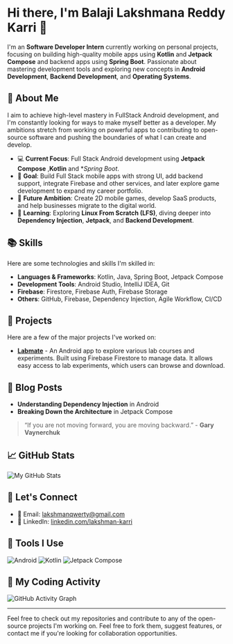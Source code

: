 # Hi there, I'm Balaji Lakshmana Reddy Karri 👋

I'm an **Software Developer Intern** currently working on personal projects, focusing on building high-quality mobile apps using **Kotlin** and **Jetpack Compose** and backend apps using **Spring Boot**. Passionate about mastering development tools and exploring new concepts in **Android Development**, **Backend Development**, and **Operating Systems**.

## 🚀 About Me
I aim to achieve high-level mastery in FullStack Android development, and I'm constantly looking for ways to make myself better as a developer. My ambitions stretch from working on powerful apps to contributing to open-source software and pushing the boundaries of what I can create and develop.

- 💻 **Current Focus**: Full Stack Android development using **Jetpack Compose** ,**Kotlin** and **Spring Boot*.
- 🎯 **Goal**: Build Full Stack mobile apps with strong UI, add backend support, integrate Firebase and other services, and later explore game development to expand my career portfolio.
- 🔭 **Future Ambition**: Create 2D mobile games, develop SaaS products, and help businesses migrate to the digital world.
- 🌱 **Learning**: Exploring **Linux From Scratch (LFS)**, diving deeper into **Dependency Injection**, **Jetpack**, and **Backend Development**.

## 📚 Skills
Here are some technologies and skills I'm skilled in:

- **Languages & Frameworks**: Kotlin, Java, Spring Boot, Jetpack Compose
- **Development Tools**: Android Studio, IntelliJ IDEA, Git
- **Firebase**: Firestore, Firebase Auth, Firebase Storage
- **Others**: GitHub, Firebase, Dependency Injection, Agile Workflow, CI/CD

## 🌟 Projects
Here are a few of the major projects I've worked on:

- **[Labmate](https://github.com/KBLReddy/Labmate)** - An Android app to explore various lab courses and experiments. Built using Firebase Firestore to manage data. It allows easy access to lab experiments, which users can browse and download.


## 📝 Blog Posts
- **Understanding Dependency Injection** in Android
- **Breaking Down the Architecture** in Jetpack Compose

> “If you are not moving forward, you are moving backward.” - **Gary Vaynerchuk**

## 📈 GitHub Stats

![My GitHub Stats](https://github-readme-stats.vercel.app/api?username=KBLReddy&show_icons=true&hide_title=true&count_private=true&theme=radical)

## 💬 Let's Connect

- 📧 Email: [lakshmanqwerty@gmail.com](mailto:lakshmanqwerty@gmail.com)
- 📝 LinkedIn: [linkedin.com/lakshman-karri](https://linkedin.com/in/lakshman-karri-77341a1b4/)

## 🔧 Tools I Use

![Android](https://img.shields.io/badge/Android-3DDC84?style=for-the-badge&logo=android&logoColor=white) ![Kotlin](https://img.shields.io/badge/Kotlin-7F52FF?style=for-the-badge&logo=kotlin&logoColor=white) ![Jetpack Compose](https://img.shields.io/badge/Jetpack%20Compose-03DAC5?style=for-the-badge&logo=jetpack-compose&logoColor=black)

## 📅 My Coding Activity

![GitHub Activity Graph](https://activity-graph.herokuapp.com/graph?username=KBLReddy&bg_color=ffffff&color=3c2a9e&line=3c2a9e&point=5bbf00)

---

Feel free to check out my repositories and contribute to any of the open-source projects I'm working on. Feel free to fork them, suggest features, or contact me if you're looking for collaboration opportunities.
